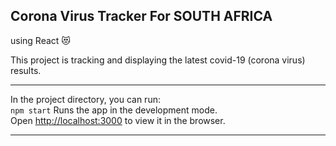 ## Corona Virus Tracker For SOUTH AFRICA
using React 😻

This project is tracking and displaying the latest covid-19 (corona virus) results. 

------------------------------------------------------------------------------

In the project directory, you can run:  <br />
 `npm start`
Runs the app in the development mode. <br />
Open [http://localhost:3000](http://localhost:3000) to view it in the browser.

-------------------------------------------------------------------------------





